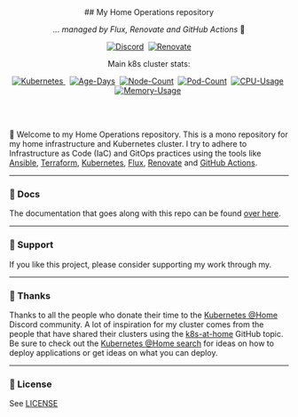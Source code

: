 <div align="center">
## My Home Operations repository

_... managed by Flux, Renovate and GitHub Actions_ :robot:

[![Discord](https://img.shields.io/discord/673534664354430999?style=for-the-badge&label&logo=discord&logoColor=white&color=blue)](https://discord.gg/home-operations)&nbsp;
[![Renovate](https://img.shields.io/github/actions/workflow/status/kireque/home-ops/schedule-renovate.yaml?branch=main&label=&logo=renovatebot&style=for-the-badge&color=blue)](https://github.com/kireque/home-ops/actions/workflows/schedule-renovate.yaml)

Main k8s cluster stats:

[![Kubernetes](https://img.shields.io/badge/dynamic/yaml?url=https%3A%2F%2Fraw.githubusercontent.com%2Fkireque%2Fhome-ops%2Fmain%2Fkubernetes%2Fmain%2Ftalos%2Ftalconfig.yaml&query=%24.kubernetesVersion&flat-square&logo=kubernetes&logoColor=white&label=version)
](https://www.talos.dev/)&nbsp;
[![Age-Days](https://img.shields.io/endpoint?url=https%3A%2F%2Fkromgo.econline.nl%2Fquery%3Fformat%3Dendpoint%26metric%3Dmain_cluster_age_days&style=flat-square&label=Age)](https://github.com/kashalls/kromgo/)&nbsp;
[![Node-Count](https://img.shields.io/endpoint?url=https%3A%2F%2Fkromgo.econline.nl%2Fquery%3Fformat%3Dendpoint%26metric%3Dmain_cluster_node_count&style=flat-square&label=Nodes)](https://github.com/kashalls/kromgo/)&nbsp;
[![Pod-Count](https://img.shields.io/endpoint?url=https%3A%2F%2Fkromgo.econline.nl%2Fquery%3Fformat%3Dendpoint%26metric%3Dmain_cluster_pod_count&style=flat-square&label=Pods)](https://github.com/kashalls/kromgo/)&nbsp;
[![CPU-Usage](https://img.shields.io/endpoint?url=https%3A%2F%2Fkromgo.econline.nl%2Fquery%3Fformat%3Dendpoint%26metric%3Dmain_cluster_cpu_usage&style=flat-square&label=CPU)](https://github.com/kashalls/kromgo/)&nbsp;
[![Memory-Usage](https://img.shields.io/endpoint?url=https%3A%2F%2Fkromgo.econline.nl%2Fquery%3Fformat%3Dendpoint%26metric%3Dmain_cluster_memory_usage&style=flat-square&label=Memory)](https://github.com/kashalls/kromgo/)&nbsp;

</div>
<br><br>

👋 Welcome to my Home Operations repository. This is a mono repository for my home infrastructure and Kubernetes cluster. I try to adhere to Infrastructure as Code (IaC) and GitOps practices using the tools like [Ansible](https://www.ansible.com/), [Terraform](https://www.terraform.io/), [Kubernetes](https://kubernetes.io/), [Flux](https://github.com/fluxcd/flux2), [Renovate](https://github.com/renovatebot/renovate) and [GitHub Actions](https://github.com/features/actions).

---

### 📖 Docs

The documentation that goes along with this repo can be found [over here](https://econline.github.io/home-ops/).

---

### 🔎 Support

If you like this project, please consider supporting my work through my.

---

### :handshake: Thanks

Thanks to all the people who donate their time to the [Kubernetes @Home](https://discord.gg/k8s-at-home) Discord community. A lot of inspiration for my cluster comes from the people that have shared their clusters using the [k8s-at-home](https://github.com/topics/k8s-at-home) GitHub topic. Be sure to check out the [Kubernetes @Home search](https://nanne.dev/k8s-at-home-search/) for ideas on how to deploy applications or get ideas on what you can deploy.

---

### 🔏 License

See [LICENSE](https://github.com/kireque/home-ops/blob/main/LICENSE)